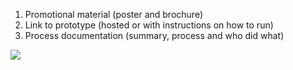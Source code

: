 1. Promotional material (poster and brochure)
2. Link to prototype (hosted or with instructions on how to run)
3. Process documentation (summary, process and who did what)

<img src="https://docs.google.com/drawings/d/e/2PACX-1vTEg7MiKGFfcPY5Y2O0VszTCGVEZSMMapUJn_Gc7YwhdQaaEZ7F-_xD9nQtrT8JdqXb2cx9GXq8ifjg/pub?w=1532&amp;h=1147">


